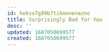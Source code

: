 ```yaml
---
id: heksx7g99b7tikmxnenazno
title: Surprisingly Bad for You
desc: ''
updated: 1687050699577
created: 1687050699577
---
```

